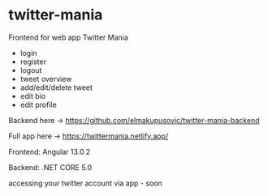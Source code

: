 # twitter-mania
Frontend for web app Twitter Mania

- login
- register
- logout
- tweet overview
- add/edit/delete tweet
- edit bio
- edit profile


Backend here -> https://github.com/elmakupusovic/twitter-mania-backend

Full app here -> https://twittermania.netlify.app/

Frontend: Angular 13.0.2

Backend: .NET CORE 5.0

accessing your twitter account via app - soon
